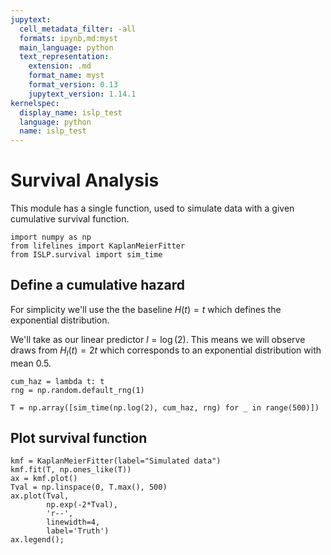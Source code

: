 ```yaml
---
jupytext:
  cell_metadata_filter: -all
  formats: ipynb,md:myst
  main_language: python
  text_representation:
    extension: .md
    format_name: myst
    format_version: 0.13
    jupytext_version: 1.14.1
kernelspec:
  display_name: islp_test
  language: python
  name: islp_test
---
```


# Survival Analysis

This module has a single function, used to simulate data with a given
cumulative survival function.

```{code-cell} ipython3
import numpy as np
from lifelines import KaplanMeierFitter
from ISLP.survival import sim_time
```

## Define a cumulative hazard

For simplicity we'll use the the baseline $H(t)=t$ which defines the exponential distribution.

We'll take as our linear predictor $l=\log(2)$. This means we will observe draws from $H_l(t)=2t$ which
corresponds to an exponential distribution with mean 0.5.

```{code-cell} ipython3
cum_haz = lambda t: t
rng = np.random.default_rng(1)
```

```{code-cell} ipython3
T = np.array([sim_time(np.log(2), cum_haz, rng) for _ in range(500)])
```

## Plot survival function

```{code-cell} ipython3
kmf = KaplanMeierFitter(label="Simulated data")
kmf.fit(T, np.ones_like(T))
ax = kmf.plot()
Tval = np.linspace(0, T.max(), 500)
ax.plot(Tval, 
        np.exp(-2*Tval),
        'r--',
        linewidth=4,
        label='Truth')
ax.legend();
```

```{code-cell} ipython3

```

```{code-cell} ipython3

```
